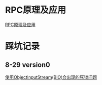 # RPC原理及应用

[RPC原理及应用](https://zhuanlan.zhihu.com/p/280122318?utm_source=qq)

# 踩坑记录
## 8-29 version0 
[使用ObjectInputStream(BIO)会出现的死锁问题](https://blog.csdn.net/magcfield/article/details/121795395)